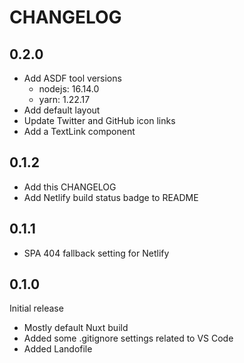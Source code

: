 # CHANGELOG

## 0.2.0

- Add ASDF tool versions
  - nodejs: 16.14.0
  - yarn: 1.22.17
- Add default layout
- Update Twitter and GitHub icon links
- Add a TextLink component

## 0.1.2

- Add this CHANGELOG
- Add Netlify build status badge to README

## 0.1.1

- SPA 404 fallback setting for Netlify

## 0.1.0
Initial release

- Mostly default Nuxt build
- Added some .gitignore settings related to VS Code
- Added Landofile
